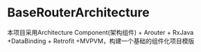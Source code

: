 # BaseRouterArchitecture
本项目采用Architecture Component(架构组件) + Arouter + RxJava +DataBinding + Retrofit +MVPVM，构建一个基础的组件化项目模版 
